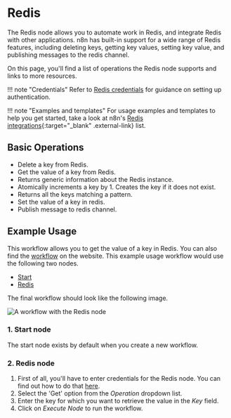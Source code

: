 # Redis

The Redis node allows you to automate work in Redis, and integrate Redis with other applications. n8n has built-in support for a wide range of Redis features, including deleting keys, getting key values, setting key value, and publishing messages to the redis channel.  

On this page, you'll find a list of operations the Redis node supports and links to more resources.

!!! note "Credentials"
    Refer to [Redis credentials](https://docs.n8n.io/integrations/builtin/credentials/redis/) for guidance on setting up authentication. 

!!! note "Examples and templates"
    For usage examples and templates to help you get started, take a look at n8n's [Redis integrations](https://n8n.io/integrations/redis/){:target="_blank" .external-link} list.


## Basic Operations

* Delete a key from Redis.
* Get the value of a key from Redis.
* Returns generic information about the Redis instance.
* Atomically increments a key by 1. Creates the key if it does not exist.
* Returns all the keys matching a pattern.
* Set the value of a key in redis.
* Publish message to redis channel.


## Example Usage

This workflow allows you to get the value of a key in Redis. You can also find the [workflow](https://n8n.io/workflows/557) on the website. This example usage workflow would use the following two nodes.
- [Start](/integrations/builtin/core-nodes/n8n-nodes-base.start/)
- [Redis]()

The final workflow should look like the following image.

![A workflow with the Redis node](/_images/integrations/builtin/app-nodes/redis/workflow.png)

### 1. Start node

The start node exists by default when you create a new workflow.

### 2. Redis node

1. First of all, you'll have to enter credentials for the Redis node. You can find out how to do that [here](/integrations/builtin/credentials/redis/).
2. Select the 'Get' option from the *Operation* dropdown list.
3. Enter the key for which you want to retrieve the value in the *Key* field.
4. Click on *Execute Node* to run the workflow.




